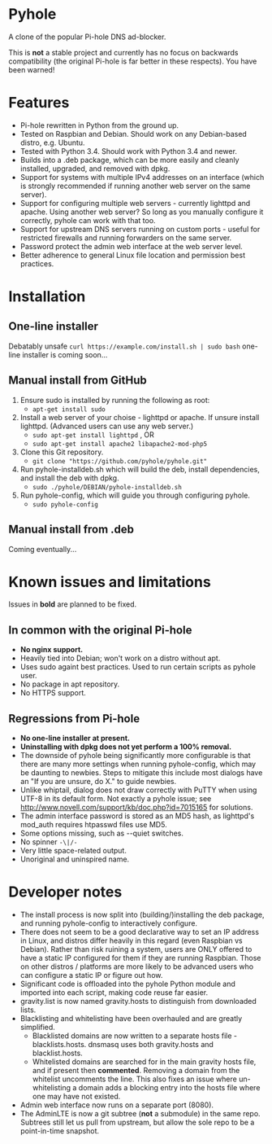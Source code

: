 # Pyhole

A clone of the popular Pi-hole DNS ad-blocker.

This is **not** a stable project and currently has no focus on backwards compatibility (the original Pi-hole is far better in these respects).  You have been warned!

# Features

- Pi-hole rewritten in Python from the ground up.
- Tested on Raspbian and Debian.  Should work on any Debian-based distro, e.g. Ubuntu.
- Tested with Python 3.4.  Should work with Python 3.4 and newer.
- Builds into a .deb package, which can be more easily and cleanly installed, upgraded, and removed with dpkg.
- Support for systems with multiple IPv4 addresses on an interface (which is strongly recommended if running another web server on the same server).
- Support for configuring multiple web servers - currently lighttpd and apache.  Using another web server?  So long as you manually configure it correctly, pyhole can work with that too.
- Support for upstream DNS servers running on custom ports - useful for restricted firewalls and running forwarders on the same server.
- Password protect the admin web interface at the web server level.
- Better adherence to general Linux file location and permission best practices.

# Installation

## One-line installer

Debatably unsafe `curl https://example.com/install.sh | sudo bash` one-line installer is coming soon...

## Manual install from GitHub

1. Ensure sudo is installed by running the following as root:
    - `apt-get install sudo`
2. Install a web server of your choise - lighttpd or apache.  If unsure install lighttpd.  (Advanced users can use any web server.)
    - `sudo apt-get install lighttpd` , OR
    - `sudo apt-get install apache2 libapache2-mod-php5`
3.  Clone this Git repository.
    - `git clone "https://github.com/pyhole/pyhole.git"`
4.  Run pyhole-installdeb.sh which will build the deb, install dependencies, and install the deb with dpkg.
    - `sudo ./pyhole/DEBIAN/pyhole-installdeb.sh`
5.  Run pyhole-config, which will guide you through configuring pyhole.
    - `sudo pyhole-config`

## Manual install from .deb

Coming eventually...

# Known issues and limitations

Issues in **bold** are planned to be fixed.

## In common with the original Pi-hole

- **No nginx support.**
- Heavily tied into Debian; won't work on a distro without apt.
- Uses sudo againt best practices.  Used to run certain scripts as pyhole user.
- No package in apt repository.
- No HTTPS support.

## Regressions from Pi-hole

- **No one-line installer at present.**
- **Uninstalling with dpkg does not yet perform a 100% removal.**
- The downside of pyhole being significantly more configurable is that there are many more settings when running pyhole-config, which may be daunting to newbies.  Steps to mitigate this include most dialogs have an "If you are unsure, do X." to guide newbies.
- Unlike whiptail, dialog does not draw correctly with PuTTY when using UTF-8 in its default form.  Not exactly a pyhole issue; see <http://www.novell.com/support/kb/doc.php?id=7015165> for solutions.
- The admin interface password is stored as an MD5 hash, as lighttpd's mod_auth requires htpasswd files use MD5.
- Some options missing, such as --quiet switches.
- No spinner `-\|/-`
- Very little space-related output.
- Unoriginal and uninspired name.

# Developer notes

- The install process is now split into (building/)installing the deb package, and running pyhole-config to interactively configure.
- There does not seem to be a good declarative way to set an IP address in Linux, and distros differ heavily in this regard (even Raspbian vs Debian).  Rather than risk ruining a system, users are ONLY offered to have a static IP configured for them if they are running Raspbian.  Those on other distros / platforms are more likely to be advanced users who can configure a static IP or figure out how.
- Significant code is offloaded into the pyhole Python module and imported into each script, making code reuse far easier.
- gravity.list is now named gravity.hosts to distinguish from downloaded lists.
- Blacklisting and whitelisting have been overhauled and are greatly simplified.
	- Blacklisted domains are now written to a separate hosts file - blacklists.hosts.  dnsmasq uses both gravity.hosts and blacklist.hosts.
	- Whitelisted domains are searched for in the main gravity hosts file, and if present then **commented**.  Removing a domain from the whitelist uncomments the line.  This also fixes an issue where un-whitelisting a domain adds a blocking entry into the hosts file where one may have not existed.
- Admin web interface now runs on a separate port (8080).
- The AdminLTE is now a git subtree (**not** a submodule) in the same repo.  Subtrees still let us pull from upstream, but allow the sole repo to be a point-in-time snapshot.
